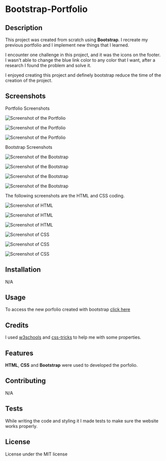 # Bootstrap-Portfolio

## Description

This project was created from scratch using **Bootstrap**. I recreate my previous portfolio and I implement new things that I learned. 

I encounter one challenge in this project, and it was the icons on the footer. I wasn't able to change the blue link color to any color that I want, after a research I found the problem and solve it.

I enjoyed creating this project and definely bootstrap reduce the time of the creation of the project.

## Screenshots

Portfolio Screenshots

![Screenshot of the Portfolio](/assets/portfolio1.jpg)

![Screenshot of the Portfolio](/assets/portfolio2.jpg)

![Screenshot of the Portfolio](/assets/portfolio3.jpg)

Bootstrap Screenshots

![Screenshot of the Bootstrap](/assets/bootstrap1.jpg)

![Screenshot of the Bootstrap](/assets/bootstrap2.jpg)

![Screenshot of the Bootstrap](/assets/bootstrap3.jpg)

![Screenshot of the Bootstrap](/assets/bootstrap4.jpg)

The following screenshots are the HTML and CSS coding.

![Screenshot of HTML](/assets/html-code-1.jpg)

![Screenshot of HTML](/assets/html-code-2.jpg)

![Screenshot of HTML](/assets/html-code-3.jpg)

![Screenshot of CSS](/assets/css-code-1.jpg)

![Screenshot of CSS](/assets/css-code-2.jpg)

![Screenshot of CSS](/assets/css-code-3.jpg)

## Installation

N/A

## Usage

To access the new porfolio created with bootstrap [click here](https://puralex.github.io/Bootstrap-Portfolio/)

## Credits

I used [w3schools](https://www.w3schools.com/) and [css-tricks](https://css-tricks.com/) to help me with some properties.


## Features

**HTML**, **CSS** and **Bootstrap** were used to developed the porfolio.

## Contributing

N/A

## Tests 

While writing the code and styling it I made tests to make sure the website works properly.

## License

License under the MIT license
